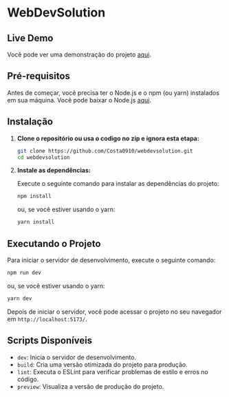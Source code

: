 # WebDevSolution

## Live Demo

Você pode ver uma demonstração do projeto [aqui](https://webdevsolution.costa0910.dev/).


## Pré-requisitos

Antes de começar, você precisa ter o Node.js e o npm (ou yarn) instalados em sua máquina. Você pode baixar o Node.js [aqui](https://nodejs.org/).

## Instalação

1. **Clone o repositório ou usa o codigo no zip e ignora esta etapa:**

   ```bash
   git clone https://github.com/Costa0910/webdevsolution.git
   cd webdevsolution
   ```

2. **Instale as dependências:**

   Execute o seguinte comando para instalar as dependências do projeto:

   ```bash
   npm install
   ```

   ou, se você estiver usando o yarn:

   ```bash
   yarn install
   ```

## Executando o Projeto

Para iniciar o servidor de desenvolvimento, execute o seguinte comando:

  ```bash
npm run dev
   ```
ou, se você estiver usando o yarn:
  ```bash
yarn dev
   ```

Depois de iniciar o servidor, você pode acessar o projeto no seu navegador em `http://localhost:5173/`.

## Scripts Disponíveis

- `dev`: Inicia o servidor de desenvolvimento.
- `build`: Cria uma versão otimizada do projeto para produção.
- `lint`: Executa o ESLint para verificar problemas de estilo e erros no código.
- `preview`: Visualiza a versão de produção do projeto.
